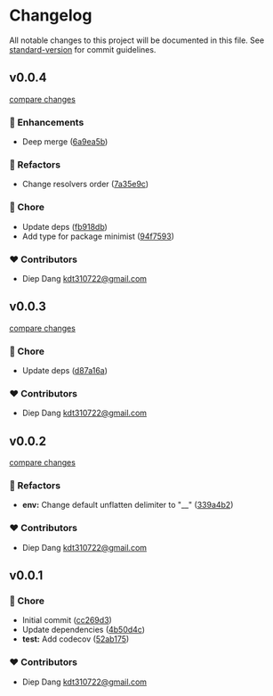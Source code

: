 # Changelog

All notable changes to this project will be documented in this file.
See [standard-version](https://github.com/conventional-changelog/standard-version) for commit guidelines.

## v0.0.4

[compare changes](https://github.com/kdt310722/config/compare/v0.0.3...v0.0.4)

### 🚀 Enhancements

- Deep merge ([6a9ea5b](https://github.com/kdt310722/config/commit/6a9ea5b))

### 💅 Refactors

- Change resolvers order ([7a35e9c](https://github.com/kdt310722/config/commit/7a35e9c))

### 🏡 Chore

- Update deps ([fb918db](https://github.com/kdt310722/config/commit/fb918db))
- Add type for package minimist ([94f7593](https://github.com/kdt310722/config/commit/94f7593))

### ❤️ Contributors

- Diep Dang <kdt310722@gmail.com>

## v0.0.3

[compare changes](https://github.com/kdt310722/config/compare/v0.0.2...v0.0.3)

### 🏡 Chore

- Update deps ([d87a16a](https://github.com/kdt310722/config/commit/d87a16a))

### ❤️ Contributors

- Diep Dang <kdt310722@gmail.com>

## v0.0.2

[compare changes](https://github.com/kdt310722/config/compare/v0.0.1...v0.0.2)

### 💅 Refactors

- **env:** Change default unflatten delimiter to "__" ([339a4b2](https://github.com/kdt310722/config/commit/339a4b2))

### ❤️ Contributors

- Diep Dang <kdt310722@gmail.com>

## v0.0.1


### 🏡 Chore

- Initial commit ([cc269d3](https://github.com/kdt310722/config/commit/cc269d3))
- Update dependencies ([4b50d4c](https://github.com/kdt310722/config/commit/4b50d4c))
- **test:** Add codecov ([52ab175](https://github.com/kdt310722/config/commit/52ab175))

### ❤️ Contributors

- Diep Dang <kdt310722@gmail.com>

